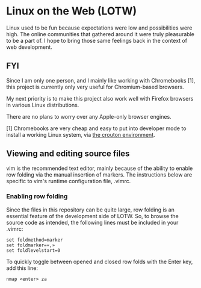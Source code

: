 # Linux on the Web (LOTW)

Linux used to be fun because expectations were low and possibilities were high. 
The online communities that gathered around it were truly pleasurable to be a part of.
I hope to bring those same feelings back in the context of web development.

## FYI

Since I am only one person, and I mainly like working with Chromebooks [1], 
this project is currently only very useful for Chromium-based browsers.

My next priority is to make this project also work well with Firefox browsers in 
various Linux distributions.

There are no plans to worry over any Apple-only browser engines.

[1] Chromebooks are very cheap and easy to put into developer mode to install a working
Linux system, via [the crouton environment](https://github.com/dnschneid/crouton).

## Viewing and editing source files

vim is the recommended text editor, mainly because of the ability to 
enable row folding via the manual insertion of markers. The instructions below 
are specific to vim's runtime configuration file, .vimrc.

### Enabling row folding

Since the files in this repository can be quite large, row folding is an
essential feature of the development side of LOTW. So, to browse the source code
as intended, the following lines must be included in your .vimrc:

	set foldmethod=marker
	set foldmarker=«,»
	set foldlevelstart=0

To quickly toggle between opened and closed row folds with the Enter key, add this line:

	nmap <enter> za

